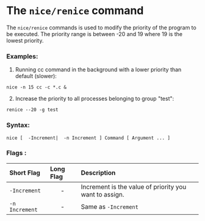 
# The `nice/renice` command

The `nice/renice` commands is used to modify the priority of the program to be executed. 
The priority range is between -20 and 19 where 19 is the lowest priority.
### Examples:

1. Running cc command in the background with a lower priority than default (slower):

```
nice -n 15 cc -c *.c &
```

2. Increase the priority to all processes belonging to group "test":

```
renice --20 -g test
```

### Syntax:

```
nice [  -Increment|  -n Increment ] Command [ Argument ... ]
```


### Flags : 

|**Short Flag**   |**Long Flag**   |**Description**   |
|:---|:---|:---|
|`-Increment`|<center>-</center>|Increment is the value of priority you want to assign.|
|`-n Increment`|<center>-</center>|Same as `-Increment`



